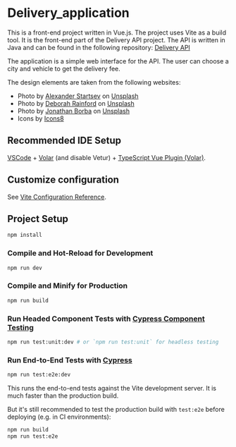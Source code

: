 # Delivery_application

This is a front-end project written in Vue.js. The project uses Vite as a build tool.
It is the front-end part of the Delivery API project. The API is written in Java and can be found in the following repository: [Delivery API](https://github.com/Elisabethein/Delivery-API)

The application is a simple web interface for the API. The user can choose a city and vehicle to get the delivery fee.

The design elements are taken from the following websites:
* Photo by <a href="https://unsplash.com/@alexanderstartsev?utm_content=creditCopyText&utm_medium=referral&utm_source=unsplash">Alexander Startsev</a> on <a href="https://unsplash.com/photos/two-burger-with-lettuce-and-tomato-ndNw_6QGR_c?utm_content=creditCopyText&utm_medium=referral&utm_source=unsplash">Unsplash</a>
* Photo by <a href="https://unsplash.com/@debsrainford?utm_content=creditCopyText&utm_medium=referral&utm_source=unsplash">Deborah Rainford</a> on <a href="https://unsplash.com/photos/brown-and-green-vegetable-salad-on-brown-paper-bag-zOlZgELBMRg?utm_content=creditCopyText&utm_medium=referral&utm_source=unsplash">Unsplash</a>
* Photo by <a href="https://unsplash.com/@jonathanborba?utm_content=creditCopyText&utm_medium=referral&utm_source=unsplash">Jonathan Borba</a> on <a href="https://unsplash.com/photos/full-filled-cream-glass-on-table-7TeR1A1MUpM?utm_content=creditCopyText&utm_medium=referral&utm_source=unsplash">Unsplash</a>
* Icons by <a target="_blank" href="https://icons8.com">Icons8</a>


## Recommended IDE Setup

[VSCode](https://code.visualstudio.com/) + [Volar](https://marketplace.visualstudio.com/items?itemName=Vue.volar) (and disable Vetur) + [TypeScript Vue Plugin (Volar)](https://marketplace.visualstudio.com/items?itemName=Vue.vscode-typescript-vue-plugin).

## Customize configuration

See [Vite Configuration Reference](https://vitejs.dev/config/).

## Project Setup

```sh
npm install
```

### Compile and Hot-Reload for Development

```sh
npm run dev
```

### Compile and Minify for Production

```sh
npm run build
```

### Run Headed Component Tests with [Cypress Component Testing](https://on.cypress.io/component)

```sh
npm run test:unit:dev # or `npm run test:unit` for headless testing
```

### Run End-to-End Tests with [Cypress](https://www.cypress.io/)

```sh
npm run test:e2e:dev
```

This runs the end-to-end tests against the Vite development server.
It is much faster than the production build.

But it's still recommended to test the production build with `test:e2e` before deploying (e.g. in CI environments):

```sh
npm run build
npm run test:e2e
```



